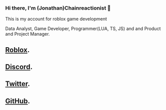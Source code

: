 ### Hi there, I'm (Jonathan)Chainreactionist 👋

This is my account for roblox game development

Data Analyst, Game Developer, Programmer(LUA, TS, JS) and and Product and Project Manager.

## [Roblox](https://www.roblox.com/users/784730716/profile).
## [Discord](https://discord.com/users/518944765945839635).
## [Twitter](https://twitter.com/chainreactionYT).
## [GitHub](https://github.com/Chainreactionist).


